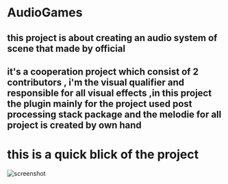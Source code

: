 # AudioGames
## this project is about creating an audio system of scene that made by official 
## it's a cooperation project which consist of 2 contributors , i'm the visual qualifier and responsible for all visual effects ,in this project the plugin mainly for the project used post processing stack package and the melodie for all project is created by own hand 
# this is a quick blick of the project 
![](/instructions/giphy.gif?raw=true "screenshot")
